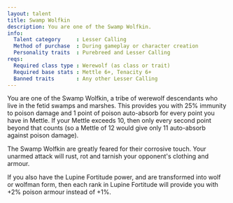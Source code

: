 ```yaml
---
layout: talent
title: Swamp Wolfkin
description: You are one of the Swamp Wolfkin.
info:
  Talent category     : Lesser Calling
  Method of purchase  : During gameplay or character creation
  Personality traits  : Purebreed and Lesser Calling
reqs:
  Required class type : Werewolf (as class or trait)
  Required base stats : Mettle 6+, Tenacity 6+
  Banned traits       : Any other Lesser Calling
---
```


You are one of the Swamp Wolfkin, a tribe of werewolf descendants who live in the fetid swamps and marshes. This provides you with 25% immunity to poison damage and 1 point of poison auto-absorb for every point you have in Mettle. If your Mettle exceeds 10, then only every second point beyond that counts (so a Mettle of 12 would give only 11 auto-absorb against poison damage).

The Swamp Wolfkin are greatly feared for their corrosive touch. Your unarmed attack will rust, rot and tarnish your opponent's clothing and armour.

If you also have the Lupine Fortitude power, and are transformed into wolf or wolfman form, then each rank in Lupine Fortitude will provide you with +2% poison armour instead of +1%.